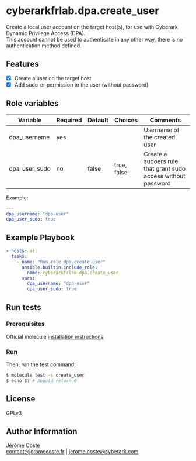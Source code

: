 # cyberarkfrlab.dpa.create_user

Create a local user account on the target host(s), for use with Cyberark Dynamic Privilege Access (DPA). \
This account cannot be used to authenticate in any other way, there is no authentication method defined.

## Features

- [x] Create a user on the target host
- [x] Add sudo-er permission to the user (without password)

## Role variables

| Variable                | Required | Default | Choices                   | Comments                                                       |
|-------------------------|----------|---------|---------------------------|----------------------------------------------------------------|
| dpa_username            | yes      |         |                           | Username of the created user                                   |
| dpa_user_sudo           | no       | false   | true, false               | Create a sudoers rule that grant sudo access without password  |

Example:
```yaml
---
dpa_username: "dpa-user"
dpa_user_sudo: true
```

## Example Playbook
```yaml
- hosts: all
  tasks:
    - name: "Run role dpa.create_user"
      ansible.builtin.include_role:
        name: cyberarkfrlab.dpa.create_user
      vars:
        dpa_username: "dpa-user"
        dpa_user_sudo: true
```

## Run tests

### Prerequisites

Official molecule [installation instructions](https://ansible.readthedocs.io/projects/molecule/installation/)

### Run
Then, run the test command:
```bash
$ molecule test -s create_user
$ echo $? # Should return 0
```

## License

GPLv3

## Author Information

Jérôme Coste   
contact@jeromecoste.fr | jerome.coste@cyberark.com